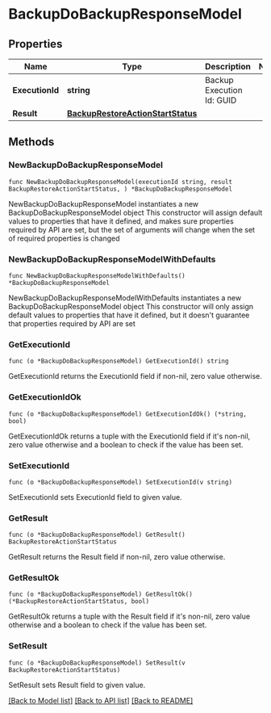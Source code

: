 # BackupDoBackupResponseModel

## Properties

Name | Type | Description | Notes
------------ | ------------- | ------------- | -------------
**ExecutionId** | **string** | Backup Execution Id: GUID | 
**Result** | [**BackupRestoreActionStartStatus**](BackupRestoreActionStartStatus.md) |  | 

## Methods

### NewBackupDoBackupResponseModel

`func NewBackupDoBackupResponseModel(executionId string, result BackupRestoreActionStartStatus, ) *BackupDoBackupResponseModel`

NewBackupDoBackupResponseModel instantiates a new BackupDoBackupResponseModel object
This constructor will assign default values to properties that have it defined,
and makes sure properties required by API are set, but the set of arguments
will change when the set of required properties is changed

### NewBackupDoBackupResponseModelWithDefaults

`func NewBackupDoBackupResponseModelWithDefaults() *BackupDoBackupResponseModel`

NewBackupDoBackupResponseModelWithDefaults instantiates a new BackupDoBackupResponseModel object
This constructor will only assign default values to properties that have it defined,
but it doesn't guarantee that properties required by API are set

### GetExecutionId

`func (o *BackupDoBackupResponseModel) GetExecutionId() string`

GetExecutionId returns the ExecutionId field if non-nil, zero value otherwise.

### GetExecutionIdOk

`func (o *BackupDoBackupResponseModel) GetExecutionIdOk() (*string, bool)`

GetExecutionIdOk returns a tuple with the ExecutionId field if it's non-nil, zero value otherwise
and a boolean to check if the value has been set.

### SetExecutionId

`func (o *BackupDoBackupResponseModel) SetExecutionId(v string)`

SetExecutionId sets ExecutionId field to given value.


### GetResult

`func (o *BackupDoBackupResponseModel) GetResult() BackupRestoreActionStartStatus`

GetResult returns the Result field if non-nil, zero value otherwise.

### GetResultOk

`func (o *BackupDoBackupResponseModel) GetResultOk() (*BackupRestoreActionStartStatus, bool)`

GetResultOk returns a tuple with the Result field if it's non-nil, zero value otherwise
and a boolean to check if the value has been set.

### SetResult

`func (o *BackupDoBackupResponseModel) SetResult(v BackupRestoreActionStartStatus)`

SetResult sets Result field to given value.



[[Back to Model list]](../README.md#documentation-for-models) [[Back to API list]](../README.md#documentation-for-api-endpoints) [[Back to README]](../README.md)


